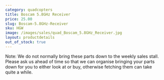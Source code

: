 ```yaml
---
category: quadcopters
title: Boscam 5.8GHz Receiver
price: 25.00
slug: Boscam-5.8GHz-Receiver
sku: HGW
image: /images/sales/quad_Boscam_5.8GHz_Receiver.jpg
layout: productdetails
out_of_stock: true
---
```

Note: We do not normally bring these parts down to the weekly sales stall. Please ask us ahead of time so that we can organise bringing your parts down for you to either look at or buy, otherwise fetching them can take quite a while.
